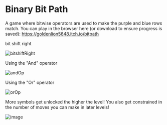 # Binary Bit Path

A game where bitwise operators are used to make the purple and blue rows match. You can play in the browser here (or download to ensure progress is saved): https://goldenlion5648.itch.io/bitpath

bit shift right

![bitshiftRight](https://user-images.githubusercontent.com/32916571/193475563-d97c397b-4b91-4c13-b3ab-d3261ec74832.gif)

Using the "And" operator

![andOp](https://user-images.githubusercontent.com/32916571/193475572-8705cc93-8039-426a-9d69-caeb162e14aa.gif)

Using the "Or" operator 

![orOp](https://user-images.githubusercontent.com/32916571/193475575-8a55d005-3bd7-427a-92c5-4380134f8378.gif)


More symbols get unlocked the higher the level! You also get constrained in the number of moves you can make in later levels!

![image](https://user-images.githubusercontent.com/32916571/193475774-936f9d03-ba22-4013-afc5-b6cecf789c61.png)

